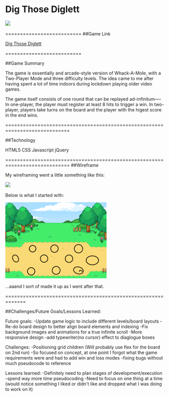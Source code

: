 # Dig Those Diglett

![](https://gonnawatchemall.files.wordpress.com/2019/02/vlcsnap-2019-02-14-13h12m02s936.png )

==========================
##Game Link

[Dig Those Diglett](https://stobrien89.github.io)

==========================

##Game Summary

The game is essentially and arcade-style version of Whack-A-Mole, with a Two-Player Mode and three difficulty levels.  The idea came to me after having spent a lot of time indoors during lockdown playing older video games.

The game itself consists of one round that can be replayed ad-infinitum—- In one-player, the player must register at least 8 hits to trigger a win.  In two-player, players take turns on the board and the player with the higest score in the end wins. 

============================================================================

##Technology

HTML5
CSS
Javascript
jQuery

============================================================================
##Wireframe

My wireframing went a little something like this: 

![](https://pics.astrologymemes.com/how-to-draw-a-doge-1-2-1-draw-some-27210334.png)

Below is what I started with:

![](media/game_wireframe.png)


...aaand I sort of made it up as I went after that.

=============================================================

##Challenges/Future Goals/Lessons Learned:

Future goals: 
-Update game logic to include different levels/board layouts
-Re-do board design to better align board elements and indexing
-Fix background images and animations for a true infinite scroll
-More responsive design
-add typewriter(no cursor) effect to diaglogue boxes

Challenges:
-Positioning grid children (Will probably use flex for the board on 2nd run)
-So focused on concept, at one point I forgot what the game requirements were and had to add win and loss modes
-fixing bugs without much pseudocode to reference

Lessons learned:
-Definitely need to plan stages of development/execution
-spend way more time pseudocoding
-Need to focus on one thing at a time (would notice something I liked or didn't like and dropped what I was doing to work on it)



